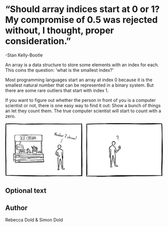 <!-- BEGIN TITLE -->
# “Should array indices start at 0 or 1? My compromise of 0.5 was rejected without, I thought, proper consideration.” 
-Stan Kelly-Bootle
<!-- END TITLE -->

<!-- BEGIN BODY -->
An array is a data structure to store some elements with an index for each. 
This coins the question: 'what is the smallest index?'

Most programming languages start an array at index 0 because it is the smallest natural number that can be represented in a binary system. But there are some rare outliers that start with index 1. 

If you want to figure out whether the person in front of you is a computer scientist or not, there is one easy way to find it out: 
Show a bunch of things an let they count them. The true computer scientist will start to count with a zero.

<!-- END BODY -->


![funny comic](../images/image-005-array-at-zero-or-one.svg)


## Optional text
<!-- BEGIN OPTIONAL -->

<!-- END OPTIONAL -->



## Author
<!-- BEGIN AUTHOR -->
Rebecca Dold & Simon Dold
<!-- END AUTHOR -->
